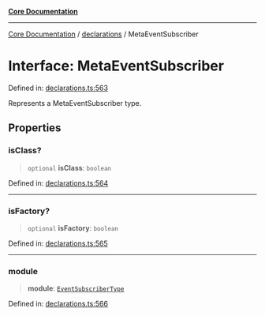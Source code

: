 [**Core Documentation**](../../README.md)

***

[Core Documentation](../../README.md) / [declarations](../README.md) / MetaEventSubscriber

# Interface: MetaEventSubscriber

Defined in: [declarations.ts:563](https://github.com/stonemjs/core/blob/65c9e07f9d264b07f6e4091fcc29046b5ca8ea45/src/declarations.ts#L563)

Represents a MetaEventSubscriber type.

## Properties

### isClass?

> `optional` **isClass**: `boolean`

Defined in: [declarations.ts:564](https://github.com/stonemjs/core/blob/65c9e07f9d264b07f6e4091fcc29046b5ca8ea45/src/declarations.ts#L564)

***

### isFactory?

> `optional` **isFactory**: `boolean`

Defined in: [declarations.ts:565](https://github.com/stonemjs/core/blob/65c9e07f9d264b07f6e4091fcc29046b5ca8ea45/src/declarations.ts#L565)

***

### module

> **module**: [`EventSubscriberType`](../type-aliases/EventSubscriberType.md)

Defined in: [declarations.ts:566](https://github.com/stonemjs/core/blob/65c9e07f9d264b07f6e4091fcc29046b5ca8ea45/src/declarations.ts#L566)
